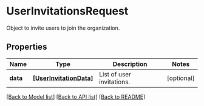 # UserInvitationsRequest

Object to invite users to join the organization.
## Properties
Name | Type | Description | Notes
------------ | ------------- | ------------- | -------------
**data** | [**[UserInvitationData]**](UserInvitationData.md) | List of user invitations. | [optional] 

[[Back to Model list]](README.md#documentation-for-models) [[Back to API list]](README.md#documentation-for-api-endpoints) [[Back to README]](README.md)


